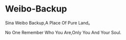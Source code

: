 # Weibo-Backup
Sina Weibo Backup,A Place Of Pure Land。

No One Remember Who You Are,Only You And Your Soul.